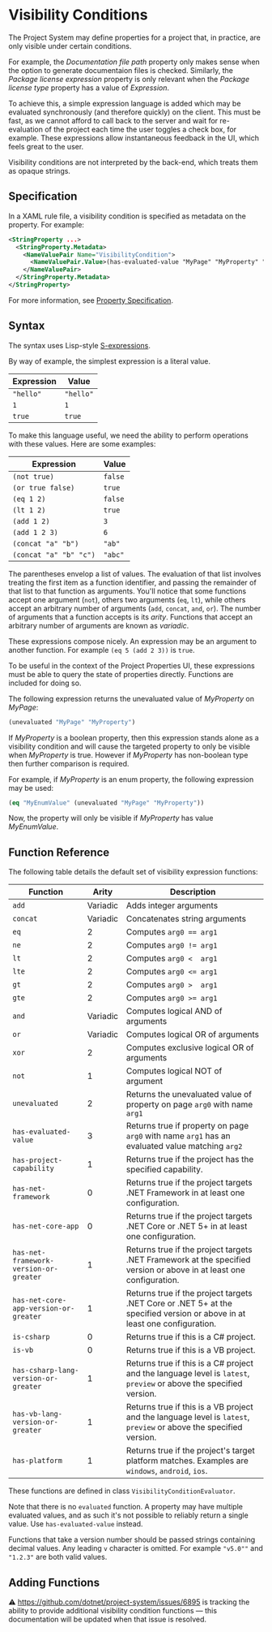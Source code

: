 ﻿# Visibility Conditions

The Project System may define properties for a project that, in practice, are only visible under certain conditions.

For example, the _Documentation file path_ property only makes sense when the option to generate documentaion files is checked. Similarly, the _Package license expression_ property is only relevant when the _Package license type_ property has a value of _Expression_.

To achieve this, a simple expression language is added which may be evaluated synchronously (and therefore quickly) on the client. This must be fast, as we cannot afford to call back to the server and wait for re-evaluation of the project each time the user toggles a check box, for example. These expressions allow instantaneous feedback in the UI, which feels great to the user.

Visibility conditions are not interpreted by the back-end, which treats them as opaque strings.

## Specification

In a XAML rule file, a visibility condition is specified as metadata on the property. For example:

```xml
<StringProperty ...>
  <StringProperty.Metadata>
    <NameValuePair Name="VisibilityCondition">
      <NameValuePair.Value>(has-evaluated-value "MyPage" "MyProperty" "Foo")</NameValuePair.Value>
    </NameValuePair>
  </StringProperty.Metadata>
</StringProperty>
```

For more information, see [Property Specification](property-specification.md).

## Syntax

The syntax uses Lisp-style [S-expressions](https://en.wikipedia.org/wiki/S-expression).

By way of example, the simplest expression is a literal value.

| Expression | Value     |
|------------|-----------|
| `"hello"`  | `"hello"` |
| `1`        | `1`       |
| `true`     | `true`    |

To make this language useful, we need the ability to perform operations with these values. Here are some examples:

| Expression             | Value   |
|------------------------|---------|
| `(not true)`           | `false` |
| `(or true false)`      | `true`  |
| `(eq 1 2)`             | `false` |
| `(lt 1 2)`             | `true`  |
| `(add 1 2)`            | `3`     |
| `(add 1 2 3)`          | `6`     |
| `(concat "a" "b")`     | `"ab"`  |
| `(concat "a" "b" "c")` | `"abc"` |

The parentheses envelop a list of values. The evaluation of that list involves treating the first item as a function identifier, and passing the remainder of that list to that function as arguments. You'll notice that some functions accept one argument (`not`), others two arguments (`eq`, `lt`), while others accept an arbitrary number of arguments (`add`, `concat`, `and`, `or`). The number of arguments that a function accepts is its _arity_. Functions that accept an arbitrary number of arguments are known as _variadic_.

These expressions compose nicely. An expression may be an argument to another function. For example `(eq 5 (add 2 3))` is `true`.

To be useful in the context of the Project Properties UI, these expressions must be able to query the state of properties directly. Functions are included for doing so.

The following expression returns the unevaluated value of _MyProperty_ on _MyPage_:

```lisp
(unevaluated "MyPage" "MyProperty")
```

If _MyProperty_ is a boolean property, then this expression stands alone as a visibility condition and will cause the targeted property to only be visible when _MyProperty_ is true. However if _MyProperty_ has non-boolean type then further comparison is required.

For example, if _MyProperty_ is an enum property, the following expression may be used:

```lisp
(eq "MyEnumValue" (unevaluated "MyPage" "MyProperty"))
```

Now, the property will only be visible if _MyProperty_ has value _MyEnumValue_.

## Function Reference

The following table details the default set of visibility expression functions:

| Function                 | Arity    | Description                                                                                     |
|--------------------------|----------|-------------------------------------------------------------------------------------------------|
| `add`                    | Variadic | Adds integer arguments                                                                          |
| `concat`                 | Variadic | Concatenates string arguments                                                                   |
| `eq`                     | 2        | Computes `arg0 == arg1`                                                                         |
| `ne`                     | 2        | Computes `arg0 != arg1`                                                                         |
| `lt`                     | 2        | Computes `arg0 <  arg1`                                                                         |
| `lte`                    | 2        | Computes `arg0 <= arg1`                                                                         |
| `gt`                     | 2        | Computes `arg0 >  arg1`                                                                         |
| `gte`                    | 2        | Computes `arg0 >= arg1`                                                                         |
| `and`                    | Variadic | Computes logical AND of arguments                                                               |
| `or`                     | Variadic | Computes logical OR of arguments                                                                |
| `xor`                    | 2        | Computes exclusive logical OR of arguments                                                      |
| `not`                    | 1        | Computes logical NOT of argument                                                                |
| `unevaluated`            | 2        | Returns the unevaluated value of property on page `arg0` with name `arg1`                       |
| `has-evaluated-value`    | 3        | Returns true if property on page `arg0` with name `arg1` has an evaluated value matching `arg2` |
| `has-project-capability` | 1        | Returns true if the project has the specified capability.                                       |
| `has-net-framework`                    | 0 | Returns true if the project targets .NET Framework in at least one configuration. |
| `has-net-core-app`                     | 0 | Returns true if the project targets .NET Core or .NET 5+ in at least one configuration. |
| `has-net-framework-version-or-greater` | 1 | Returns true if the project targets .NET Framework at the specified version or above in at least one configuration. |
| `has-net-core-app-version-or-greater`  | 1 | Returns true if the project targets .NET Core or .NET 5+ at the specified version or above in at least one configuration. |
| `is-csharp`                            | 0 | Returns true if this is a C# project. |
| `is-vb`                                | 0 | Returns true if this is a VB project. |
| `has-csharp-lang-version-or-greater`   | 1 | Returns true if this is a C# project and the language level is `latest`, `preview` or above the specified version. |
| `has-vb-lang-version-or-greater`       | 1 | Returns true if this is a VB project and the language level is `latest`, `preview` or above the specified version. |
| `has-platform`                         | 1 | Returns true if the project's target platform matches. Examples are `windows`, `android`, `ios`. |

These functions are defined in class `VisibilityConditionEvaluator`.

Note that there is no `evaluated` function. A property may have multiple evaluated values, and as such it's not possible to reliably return a single value. Use `has-evaluated-value` instead.

Functions that take a version number should be passed strings containing decimal values. Any leading `v` character is omitted. For example `"v5.0""` and `"1.2.3"` are both valid values.

## Adding Functions

⚠ https://github.com/dotnet/project-system/issues/6895 is tracking the ability to provide additional visibility condition functions &mdash; this documentation will be updated when that issue is resolved.
